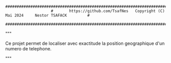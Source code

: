                         ########################################################################################
                        #       https://github.com/TsafNes   Copyright (C) Mai 2024     Nestor TSAFACK         #
                        ########################################################################################
"""

Ce projet permet de localiser avec exactitude la position geographique d'un numero de telephone.

"""
